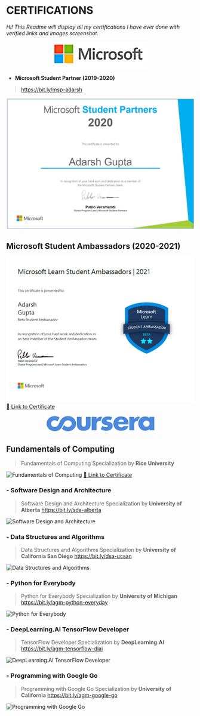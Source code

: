 
# CERTIFICATIONS	

*Hi! This Readme will display all my certifications I have ever done with verified links and images screenshot.*

<p align="center">
  <img src="https://raw.githubusercontent.com/Adarsh1999/Certifications/main/rsz_microsoft.png"/>
</p>

- **Microsoft Student Partner (2019-2020)**

> https://bit.ly/msp-adarsh

![enter image description here](https://raw.githubusercontent.com/Adarsh1999/Certifications/main/agm%20msp.jpeg)

##  Microsoft Student Ambassadors (2020-2021)

![enter image description here](https://raw.githubusercontent.com/Adarsh1999/Certifications/main/msla%20certi.png)
 [🔗 Link to  Certificate](https://bit.ly/adarsh-mlsa)


<p align="center">
  <img src="https://raw.githubusercontent.com/Adarsh1999/Certifications/main/rsz_4coursera.png"/>
</p>


 ## Fundamentals of Computing

> Fundamentals of Computing Specialization by **Rice University**


![Fundamentals of Computing](https://s3.amazonaws.com/coursera_assets/meta_images/generated/CERTIFICATE_LANDING_PAGE/CERTIFICATE_LANDING_PAGE~EKE7S95A64V5/CERTIFICATE_LANDING_PAGE~EKE7S95A64V5.jpeg)
[🔗 Link to  Certificate](https://bit.ly/rice-uni-FOC)

 ### - **Software Design and Architecture**

> Software Design and Architecture Specialization by **University of Alberta**
> https://bit.ly/sda-alberta

![Software Design and Architecture](https://s3.amazonaws.com/coursera_assets/meta_images/generated/CERTIFICATE_LANDING_PAGE/CERTIFICATE_LANDING_PAGE~W2JB284ZAK9M/CERTIFICATE_LANDING_PAGE~W2JB284ZAK9M.jpeg)

###
 ### - **Data Structures and Algorithms**

> Data Structures and Algorithms Specialization by **University of California San Diego**
> https://bit.ly/dsa-ucsan

![Data Structures and Algorithms](https://s3.amazonaws.com/coursera_assets/meta_images/generated/CERTIFICATE_LANDING_PAGE/CERTIFICATE_LANDING_PAGE~4B6N5W92RTEL/CERTIFICATE_LANDING_PAGE~4B6N5W92RTEL.jpeg)

###
 ### - **Python for Everybody**

> Python for Everybody Specialization by **University of Michigan**
> https://bit.ly/agm-python-everyday

![Python for Everybody](https://bit.ly/agm-python-everyday)

###
###  - **DeepLearning.AI TensorFlow Developer**

> TensorFlow Developer Specialization by **DeepLearning.AI**
> https://bit.ly/agm-tensorflow-dlai

![DeepLearning.AI TensorFlow Developer](https://bit.ly/agm-tensorflow-dlai)


###

 ### - **Programming with Google Go**
 

> Programming with Google Go Specialization by **University of California**
> https://bit.ly/agm-google-go

![Programming with Google Go](https://bit.ly/agm-google-go)

## 
